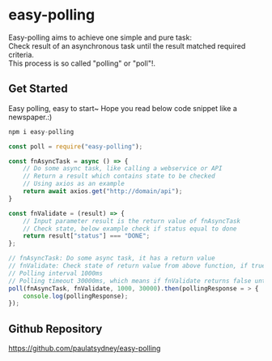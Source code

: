 # easy-polling

Easy-polling aims to achieve one simple and pure task:\
Check result of an asynchronous task until the result matched required criteria.\
This process is so called "polling" or "poll"!.

## Get Started

Easy polling, easy to start~
Hope you read below code snippet like a newspaper.:)

```js
npm i easy-polling
```

```js
const poll = require("easy-polling");

const fnAsyncTask = async () => {
    // Do some async task, like calling a webservice or API
    // Return a result which contains state to be checked
    // Using axios as an example
    return await axios.get("http://domain/api");
}

const fnValidate = (result) => {
    // Input parameter result is the return value of fnAsyncTask
    // Check state, below example check if status equal to done
    return result["status"] === "DONE";
};

// fnAsyncTask: Do some async task, it has a return value
// fnValidate: Check state of return value from above function, if true, return the value, otherwise keep polling
// Polling interval 1000ms
// Polling timeout 30000ms, which means if fnValidate returns false until timeout, polling return null
poll(fnAsyncTask, fnValidate, 1000, 30000).then(pollingResponse = > {
    console.log(pollingResponse);
});
```

## Github Repository

https://github.com/paulatsydney/easy-polling
